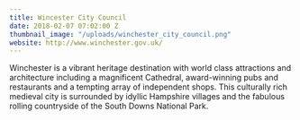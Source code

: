 ```yaml
---
title: Wincester City Council
date: 2018-02-07 07:02:00 Z
thumbnail_image: "/uploads/winchester_city_council.png"
website: http://www.winchester.gov.uk/
---
```


Winchester is a vibrant heritage destination with world class attractions and architecture including a magnificent Cathedral, award-winning pubs and restaurants and a tempting array of independent shops. This culturally rich medieval city is surrounded by idyllic Hampshire villages and the fabulous rolling countryside of the South Downs National Park.